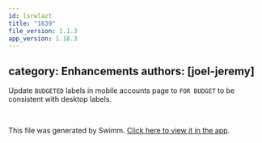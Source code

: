 ```yaml
---
id: lsrwlazt
title: "1639"
file_version: 1.1.3
app_version: 1.18.3
---
```


## category: Enhancements authors: \[joel-jeremy\]

Update `BUDGETED` labels in mobile accounts page to `FOR BUDGET` to be consistent with desktop labels.

<br/>

This file was generated by Swimm. [Click here to view it in the app](https://app.swimm.io/repos/Z2l0aHViJTNBJTNBYWN0dWFsJTNBJTNBc2FuanBhcmVlaw==/docs/lsrwlazt).
